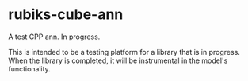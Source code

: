 # rubiks-cube-ann
A test CPP ann. In progress.

This is intended to be a testing platform for a library that is in progress. When the library is completed, it will be instrumental in the model's functionality.

